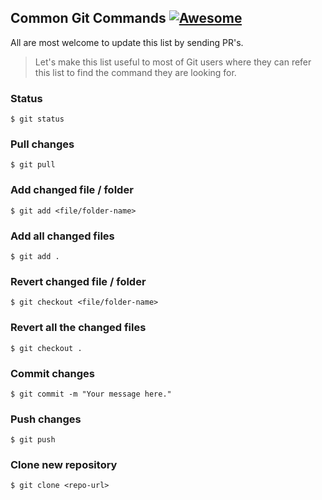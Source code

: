 ## Common Git Commands [![Awesome](https://awesome.re/badge.svg)](https://github.com/WasiqB/common-git-commands)
All are most welcome to update this list by sending PR's.

> Let's make this list useful to most of Git users where they can refer this list to find the command they are looking for.

### Status
```terminal
$ git status
```

### Pull changes
```terminal
$ git pull
```

### Add changed file / folder
```terminal
$ git add <file/folder-name>
```

### Add all changed files
```terminal
$ git add .
```

### Revert changed file / folder
```terminal
$ git checkout <file/folder-name>
```

### Revert all the changed files
```terminal
$ git checkout .
```

### Commit changes
```terminal
$ git commit -m "Your message here."
```

### Push changes
```terminal
$ git push
```

### Clone new repository
```terminal
$ git clone <repo-url>
```
